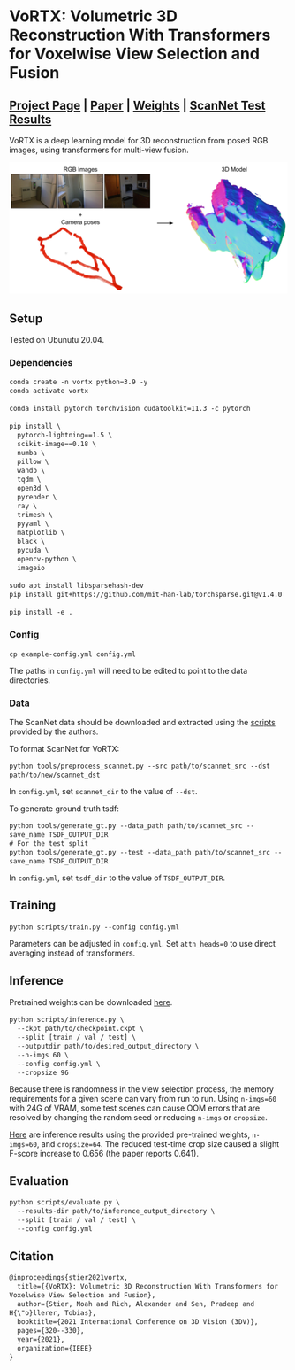 # VoRTX: Volumetric 3D Reconstruction With Transformers for Voxelwise View Selection and Fusion

## [Project Page](https://noahstier.github.io/vortx/) | [Paper](https://arxiv.org/abs/2112.00236) | [Weights](https://drive.google.com/file/d/1I4qJplvs95b3mOnaEfCvF1vhnyEqJ0f9/view) | [ScanNet Test Results](https://drive.google.com/drive/folders/1s-i_6WiwJ9lsM48vxaTbzXsRLJfJXlrc?usp=sharing)

VoRTX is a deep learning model for 3D reconstruction from posed RGB images, using transformers for multi-view fusion.

![VoRTX inputs and outputs](assets/vortx.png)

## Setup

Tested on Ubunutu 20.04.

### Dependencies

```
conda create -n vortx python=3.9 -y
conda activate vortx

conda install pytorch torchvision cudatoolkit=11.3 -c pytorch

pip install \
  pytorch-lightning==1.5 \
  scikit-image==0.18 \
  numba \
  pillow \
  wandb \
  tqdm \
  open3d \
  pyrender \
  ray \
  trimesh \
  pyyaml \
  matplotlib \
  black \
  pycuda \
  opencv-python \
  imageio

sudo apt install libsparsehash-dev
pip install git+https://github.com/mit-han-lab/torchsparse.git@v1.4.0 

pip install -e .
```

### Config

```
cp example-config.yml config.yml
```
The paths in `config.yml` will need to be edited to point to the data directories.

### Data

The ScanNet data should be downloaded and extracted using the [scripts](https://github.com/ScanNet/ScanNet/tree/master/SensReader/python) provided by the authors.


To format ScanNet for VoRTX:
```
python tools/preprocess_scannet.py --src path/to/scannet_src --dst path/to/new/scannet_dst
```
In `config.yml`, set `scannet_dir` to the value of `--dst`.

To generate ground truth tsdf:
```
python tools/generate_gt.py --data_path path/to/scannet_src --save_name TSDF_OUTPUT_DIR
# For the test split
python tools/generate_gt.py --test --data_path path/to/scannet_src --save_name TSDF_OUTPUT_DIR
```
In `config.yml`, set `tsdf_dir` to the value of `TSDF_OUTPUT_DIR`.

## Training

```
python scripts/train.py --config config.yml
```
Parameters can be adjusted in `config.yml`.
Set `attn_heads=0` to use direct averaging instead of transformers.

## Inference

Pretrained weights can be downloaded [here](https://drive.google.com/file/d/1I4qJplvs95b3mOnaEfCvF1vhnyEqJ0f9/view).

```
python scripts/inference.py \
  --ckpt path/to/checkpoint.ckpt \
  --split [train / val / test] \
  --outputdir path/to/desired_output_directory \
  --n-imgs 60 \
  --config config.yml \
  --cropsize 96
```
Because there is randomness in the view selection process, the memory requirements for a given
scene can vary from run to run.
Using `n-imgs=60` with 24G of VRAM, some test scenes can cause OOM errors that are resolved by
changing the random seed or reducing `n-imgs` or `cropsize`.

[Here](https://drive.google.com/drive/folders/1s-i_6WiwJ9lsM48vxaTbzXsRLJfJXlrc?usp=sharing) are inference results using the provided pre-trained weights, `n-imgs=60`, and `cropsize=64`. The reduced test-time crop size caused a slight F-score increase to 0.656 (the paper reports 0.641).

## Evaluation

```
python scripts/evaluate.py \
  --results-dir path/to/inference_output_directory \
  --split [train / val / test] \
  --config config.yml
```

## Citation

```
@inproceedings{stier2021vortx,
  title={{VoRTX}: Volumetric 3D Reconstruction With Transformers for Voxelwise View Selection and Fusion},
  author={Stier, Noah and Rich, Alexander and Sen, Pradeep and H{\"o}llerer, Tobias},
  booktitle={2021 International Conference on 3D Vision (3DV)},
  pages={320--330},
  year={2021},
  organization={IEEE}
}
```
